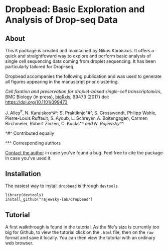 # Dropbead: Basic Exploration and Analysis of Drop-seq Data

## About
This `R` package is created and maintained by Nikos Karaiskos.
It offers a quick and straightfoward way to explore and perform
basic analysis of single cell sequencing data coming from droplet
sequencing. It has been particularly tailored for Drop-seq.

Dropbead accompanies the following publication and was used to
generate all figures appearing in the manuscript prior clustering.


*Cell fixation and preservation for droplet-based single-cell transcriptomics*, 
BMC Biology (in press), [bioRxiv](http://biorxiv.org/content/biorxiv/early/2017/04/13/099473.full.pdf), 99473 (2017)
doi: https://doi.org/10.1101/099473 

J. Alles<sup>#</sup>, N. Karaiskos^#^, S. Praktiknjo^#^, S. Grosswendt, Philipp Wahle, Pierre-Louis Ruffault,
S. Ayoub, L. Schreyer, A. Boltengagen, Carmen Birchmeier, Robert Zinzen, C. Kocks^*^ and N. Rajewsky^*^

^#^ Contributed equally

^*^ Corresponding authors

[Contact the author](mailto:nikolaos.karaiskos@mdc-berlin.de) in case you've found a bug. 
Feel free to cite the package in case you've used it.

## Installation
The easiest way to install `dropbead` is through `devtools`

```
library(devtools)
install_github("rajewsky-lab/dropbead")
```
## Tutorial
A first walkthrough is found in the tutorial. As the file's size is currently 
too big for Github, to view the tutorial click on the `.html` file, then on the
`raw` format and save it locally. You can then view the tutorial with an
ordinary web browser.
